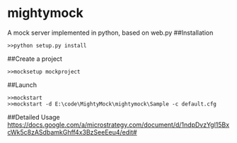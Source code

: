 # mightymock
A mock server implemented in python, based on web.py
##Installation
```
>>python setup.py install
```
##Create a project
```
>>mocksetup mockproject 
```
##Launch 
```
>>mockstart
>>mockstart -d E:\code\MightyMock\mightymock\Sample -c default.cfg
```
##Detailed Usage
https://docs.google.com/a/microstrategy.com/document/d/1ndpDvzYgl15BxcWk5c8zASdbamkGhff4x3BzSeeEeu4/edit#


